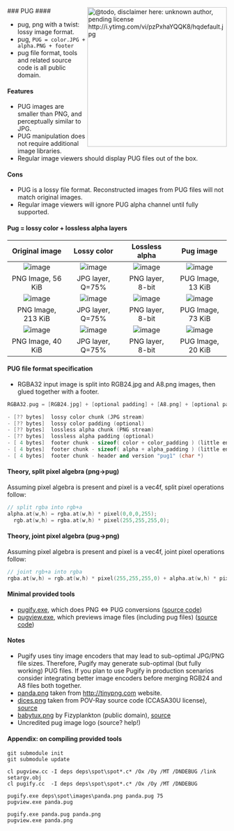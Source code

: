 <img align="right" src="http://www.hdwallpaperstock.eu/wallpapers/funny_pug_dog-2880x1800.jpg" width="320" alt="@todo, disclaimer here: unknown author, pending license http://i.ytimg.com/vi/pzPxhaYQQK8/hqdefault.jpg" />
### PUG
####

- pug, png with a twist: lossy image format.
- pug, `PUG = color.JPG + alpha.PNG + footer`
- pug file format, tools and related source code is all public domain.

#### Features
- PUG images are smaller than PNG, and perceptually similar to JPG.
- PUG manipulation does not require additional image libraries.
- Regular image viewers should display PUG files out of the box.

#### Cons
- PUG is a lossy file format. Reconstructed images from PUG files will not match original images.
- Regular image viewers will ignore PUG alpha channel until fully supported.

#### Pug = lossy color + lossless alpha layers

| Original image    | Lossy color | Lossless alpha | Pug image |
| :-------------: |:-------------:| :-----:| :-----: |
| ![image](https://raw.github.com/r-lyeh/pug/master/images/panda.png) | ![image](https://raw.github.com/r-lyeh/pug/master/images/panda.pug.color.jpg) | ![image](https://raw.github.com/r-lyeh/pug/master/images/panda.pug.alpha.png) | ![image](https://raw.github.com/r-lyeh/pug/master/images/panda.pug.rebuilt.png) |
| PNG Image, 56 KiB | JPG layer, Q=75% | PNG layer, 8-bit | PUG Image, 13 KiB |
| ![image](https://raw.github.com/r-lyeh/pug/master/images/dices.png) | ![image](https://raw.github.com/r-lyeh/pug/master/images/dices.pug.color.jpg) | ![image](https://raw.github.com/r-lyeh/pug/master/images/dices.pug.alpha.png) | ![image](https://raw.github.com/r-lyeh/pug/master/images/dices.pug.rebuilt.png) |
| PNG Image, 213 KiB | JPG layer, Q=75% | PNG layer, 8-bit | PUG Image, 73 KiB |
| ![image](https://raw.github.com/r-lyeh/pug/master/images/babytux.png) | ![image](https://raw.github.com/r-lyeh/pug/master/images/babytux.pug.color.jpg) | ![image](https://raw.github.com/r-lyeh/pug/master/images/babytux.pug.alpha.png) | ![image](https://raw.github.com/r-lyeh/pug/master/images/babytux.pug.rebuilt.png) |
| PNG Image, 40 KiB | JPG layer, Q=75% | PNG layer, 8-bit | PUG Image, 20 KiB |

#### PUG file format specification
- RGBA32 input image is split into RGB24.jpg and A8.png images, then glued together with a footer.

```c++
RGBA32.pug = [RGB24.jpg] + [optional padding] + [A8.png] + [optional padding] + [footer]

- [?? bytes]  lossy color chunk (JPG stream)
- [?? bytes]  lossy color padding (optional)
- [?? bytes]  lossless alpha chunk (PNG stream)
- [?? bytes]  lossless alpha padding (optional)
- [ 4 bytes]  footer chunk - sizeof( color + color_padding ) (little endian)
- [ 4 bytes]  footer chunk - sizeof( alpha + alpha_padding ) (little endian)
- [ 4 bytes]  footer chunk - header and version "pug1" (char *)
```

#### Theory, split pixel algebra (png->pug)
Assuming pixel algebra is present and pixel is a vec4f, split pixel operations follow:

```c++
// split rgba into rgb+a
alpha.at(w,h) = rgba.at(w,h) * pixel(0,0,0,255);
  rgb.at(w,h) = rgba.at(w,h) * pixel(255,255,255,0);
```

#### Theory, joint pixel algebra (pug->png)
Assuming pixel algebra is present and pixel is a vec4f, joint pixel operations follow:

```c++
// joint rgb+a into rgba
rgba.at(w,h) = rgb.at(w,h) * pixel(255,255,255,0) + alpha.at(w,h) * pixel(0,0,0,255);
```

#### Minimal provided tools
- [pugify.exe](https://raw.github.com/r-lyeh/pug/master/tools/pugify.exe), which does PNG <=> PUG conversions ([source code](tools/pugify.cc))
- [pugview.exe](https://raw.github.com/r-lyeh/pug/master/tools/pugview.exe), which previews image files (including pug files) ([source code](tools/pugview.cc))

#### Notes
- Pugify uses tiny image encoders that may lead to sub-optimal JPG/PNG file sizes. Therefore, Pugify may generate sub-optimal (but fully working) PUG files. If you plan to use Pugify in production scenarios consider integrating better image encoders before merging RGB24 and A8 files both together.
- [panda.png](images/panda.png) taken from http://tinypng.com website.
- [dices.png](images/dices.png) taken from POV-Ray source code (CCASA30U license), [source](http://upload.wikimedia.org/wikipedia/commons/4/47/PNG_transparency_demonstration_1.png)
- [babytux.png](images/babytux.png) by Fizyplankton (public domain), [source](http://www.minecraftwiki.net/images/8/85/Fizyplankton.png)
- Uncredited pug image logo (source? help!)

#### Appendix: on compiling provided tools
```
git submodule init
git submodule update

cl pugview.cc -I deps deps\spot\spot*.c* /Ox /Oy /MT /DNDEBUG /link setargv.obj
cl pugify.cc  -I deps deps\spot\spot*.c* /Ox /Oy /MT /DNDEBUG

pugify.exe deps\spot\images\panda.png panda.pug 75
pugview.exe panda.pug

pugify.exe panda.pug panda.png
pugview.exe panda.png
```
